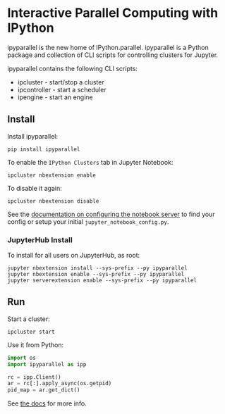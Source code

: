 # Interactive Parallel Computing with IPython

ipyparallel is the new home of IPython.parallel. ipyparallel is a Python package and collection of CLI scripts for controlling clusters for Jupyter. 

ipyparallel contains the following CLI scripts:

* ipcluster - start/stop a cluster
* ipcontroller - start a scheduler
* ipengine - start an engine

## Install

Install ipyparallel:

    pip install ipyparallel

To enable the `IPython Clusters` tab in Jupyter Notebook:

    ipcluster nbextension enable


To disable it again:

    ipcluster nbextension disable

See the [documentation on configuring the notebook server](https://jupyter-notebook.readthedocs.io/en/latest/public_server.html)
to find your config or setup your initial `jupyter_notebook_config.py`.

### JupyterHub Install

To install for all users on JupyterHub, as root:

    jupyter nbextension install --sys-prefix --py ipyparallel
    jupyter nbextension enable --sys-prefix --py ipyparallel
    jupyter serverextension enable --sys-prefix --py ipyparallel

## Run

Start a cluster:

    ipcluster start

Use it from Python:

```python
import os
import ipyparallel as ipp

rc = ipp.Client()
ar = rc[:].apply_async(os.getpid)
pid_map = ar.get_dict()
```

See [the docs](https://ipyparallel.readthedocs.io) for more info.
